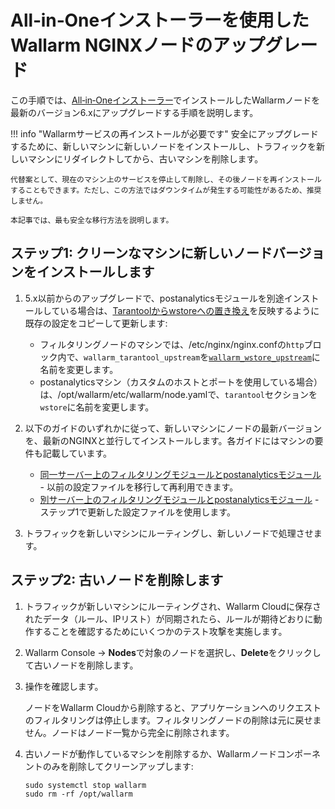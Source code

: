 [statistics-service-all-parameters]:        ../admin-en/configure-statistics-service.md
[img-attacks-in-interface]:                 ../images/admin-guides/test-attacks-quickstart.png
[configure-proxy-balancer-instr]:           ../admin-en/configuration-guides/access-to-wallarm-api-via-proxy.md
[ptrav-attack-docs]:                        ../attacks-vulns-list.md#path-traversal

# All‑in‑Oneインストーラーを使用したWallarm NGINXノードのアップグレード

この手順では、[All‑in‑Oneインストーラー](../installation/nginx/all-in-one.md)でインストールしたWallarmノードを最新のバージョン6.xにアップグレードする手順を説明します。

!!! info "Wallarmサービスの再インストールが必要です"
    安全にアップグレードするために、新しいマシンに新しいノードをインストールし、トラフィックを新しいマシンにリダイレクトしてから、古いマシンを削除します。
    
    代替案として、現在のマシン上のサービスを停止して削除し、その後ノードを再インストールすることもできます。ただし、この方法ではダウンタイムが発生する可能性があるため、推奨しません。

    本記事では、最も安全な移行方法を説明します。

## ステップ1: クリーンなマシンに新しいノードバージョンをインストールします

1. 5.x以前からのアップグレードで、postanalyticsモジュールを別途インストールしている場合は、[Tarantoolからwstoreへの置き換え](what-is-new.md#replacing-tarantool-with-wstore-for-postanalytics)を反映するように既存の設定をコピーして更新します:

    * フィルタリングノードのマシンでは、/etc/nginx/nginx.confの`http`ブロック内で、`wallarm_tarantool_upstream`を[`wallarm_wstore_upstream`](../admin-en/configure-parameters-en.md#wallarm_wstore_upstream)に名前を変更します。
    * postanalyticsマシン（カスタムのホストとポートを使用している場合）は、/opt/wallarm/etc/wallarm/node.yamlで、`tarantool`セクションを`wstore`に名前を変更します。
1. 以下のガイドのいずれかに従って、新しいマシンにノードの最新バージョンを、最新のNGINXと並行してインストールします。各ガイドにはマシンの要件も記載しています。

    * [同一サーバー上のフィルタリングモジュールとpostanalyticsモジュール](../installation/nginx/all-in-one.md) - 以前の設定ファイルを移行して再利用できます。
    * [別サーバー上のフィルタリングモジュールとpostanalyticsモジュール](../admin-en/installation-postanalytics-en.md) - ステップ1で更新した設定ファイルを使用します。
1. トラフィックを新しいマシンにルーティングし、新しいノードで処理させます。

## ステップ2: 古いノードを削除します

1. トラフィックが新しいマシンにルーティングされ、Wallarm Cloudに保存されたデータ（ルール、IPリスト）が同期されたら、ルールが期待どおりに動作することを確認するためにいくつかのテスト攻撃を実施します。
1. Wallarm Console → **Nodes**で対象のノードを選択し、**Delete**をクリックして古いノードを削除します。
1. 操作を確認します。
    
    ノードをWallarm Cloudから削除すると、アプリケーションへのリクエストのフィルタリングは停止します。フィルタリングノードの削除は元に戻せません。ノードはノード一覧から完全に削除されます。

1. 古いノードが動作しているマシンを削除するか、Wallarmノードコンポーネントのみを削除してクリーンアップします:

    ```
    sudo systemctl stop wallarm
    sudo rm -rf /opt/wallarm
    ```